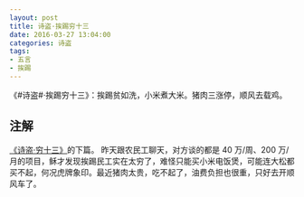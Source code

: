```yaml
---
layout: post
title: 诗盗·挨踢穷十三
date: 2016-03-27 13:04:00
categories: 诗盗
tags:
- 五言
- 挨踢
---
```

《#诗盗#·挨踢穷十三》：挨踢贫如洗，小米煮大米。猪肉三涨停，顺风去载鸡。

## 注解
[《诗盗·穷十三》](/2011/12/21/reconstructionism-poet-poor/ "《诗盗·穷十三》")的下篇。
昨天跟农民工聊天，对方谈的都是 40 万/周、200 万/月的项目，稣才发现挨踢民工实在太穷了，难怪只能买小米电饭煲，可能连大松都买不起，何况虎牌象印。最近猪肉太贵，吃不起了，油费负担也很重，只好去开顺风车了。
